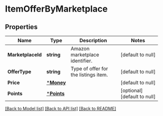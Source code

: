 # ItemOfferByMarketplace

## Properties
Name | Type | Description | Notes
------------ | ------------- | ------------- | -------------
**MarketplaceId** | **string** | Amazon marketplace identifier. | [default to null]
**OfferType** | **string** | Type of offer for the listings item. | [default to null]
**Price** | [***Money**](Money.md) |  | [default to null]
**Points** | [***Points**](Points.md) |  | [optional] [default to null]

[[Back to Model list]](../README.md#documentation-for-models) [[Back to API list]](../README.md#documentation-for-api-endpoints) [[Back to README]](../README.md)

